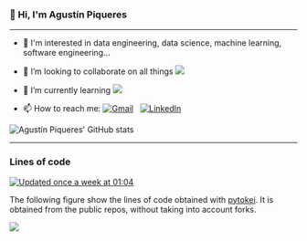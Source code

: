 ### 👋 Hi, I'm Agustín Piqueres

---

<!--
**plaguss/plaguss** is a ✨ _special_ ✨ repository because its `README.md` (this file) appears on your GitHub profile.

Here are some ideas to get you started:

- 🔭 I’m currently working on ...
- 🌱 I’m currently learning ...
- 👯 I’m looking to collaborate on ...
- 🤔 I’m looking for help with ...
- 💬 Ask me about ...
- 📫 How to reach me: ...
- 😄 Pronouns: ...
- ⚡ Fun fact: ...

-->

- 👀 I'm interested in data engineering, data science, machine learning, software engineering...

- 👯 I’m looking to collaborate on all things ![](https://img.shields.io/badge/Python-14354C?style=for-the-badge&style=flat&logo=python)

- 🌱 I’m currently learning ![](https://img.shields.io/badge/Rust-000000?style=for-the-badge&style=flat&logo=rust&logoColor=white)

- 📫 How to reach me:
<a href="mailto:agustin.piqueres@gmail.com"><img alt="Gmail" src="https://img.shields.io/badge/Gmail-D14836?style=flat&logo=gmail&logoColor=white" /></a> &nbsp;
<a href="https://www.linkedin.com/in/agust%C3%ADn-piqueres-lajar%C3%ADn-6a661810a/?locale=en_US"><img alt="LinkedIn" src="https://img.shields.io/badge/linkedin%20-%230077B5.svg?&style=flat&logo=linkedin&logoColor=white"/></a> &nbsp;


![Agustín Piqueres' GitHub stats](https://github-readme-stats.vercel.app/api?username=plaguss&count_private=true&show_icons=true&theme=tokyonight)

---

### Lines of code 

[![Updated once a week at 01:04](https://github.com/plaguss/plaguss/actions/workflows/fig.yml/badge.svg)](https://github.com/plaguss/plaguss/actions/workflows/fig.yml)

The following figure show the lines of code obtained with [pytokei](https://github.com/plaguss/pytokei). It is obtained from the public repos, without taking into account forks.

<p><img src="./pytokei_fig.svg"/></p>

